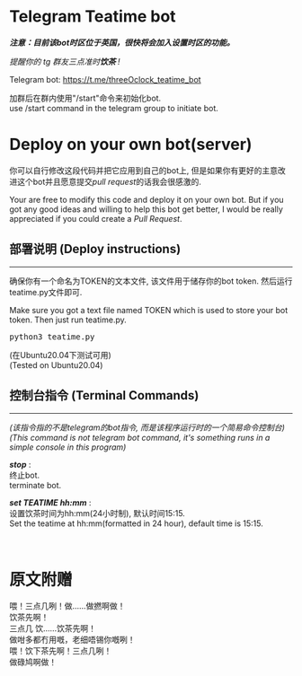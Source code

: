 # Telegram Teatime bot

***注意：目前该bot时区位于英国，很快将会加入设置时区的功能。***

*提醒你的 tg 群友三点准时**饮茶** !*

Telegram bot: https://t.me/threeOclock_teatime_bot   

加群后在群内使用"/start"命令来初始化bot.   
use /start command in the telegram group to initiate bot.

# Deploy on your own bot(server)
你可以自行修改这段代码并把它应用到自己的bot上, 但是如果你有更好的主意改进这个bot并且愿意提交*pull request*的话我会很感激的.

Your are free to modify this code and deploy it on your own bot. But if you got any good ideas and willing to help this bot get better, I would be really appreciated if you could create a *Pull Request*.

## 部署说明 (Deploy instructions)
---
确保你有一个命名为TOKEN的文本文件, 该文件用于储存你的bot token. 然后运行teatime.py文件即可.

Make sure you got a text file named TOKEN which is used to store your bot token. Then just run teatime.py.

<pre>
python3 teatime.py
</pre>

(在Ubuntu20.04下测试可用)   
(Tested on Ubuntu20.04)   
## 控制台指令 (Terminal Commands)
---  
*(该指令指的不是telegram的bot指令, 而是该程序运行时的一个简易命令控制台)*   
*(This command is not telegram bot command, it's something runs in a simple console in this program)*   

***stop*** :    
终止bot.   
terminate bot.

***set TEATIME hh:mm*** :   
设置饮茶时间为hh:mm(24小时制), 默认时间15:15.   
Set the teatime at hh:mm(formatted in 24 hour), default time is 15:15.   

<br>

# 原文附赠

喂！三点几咧！做……做撚啊做！  
饮茶先啊！   
三点几 饮……饮茶先啊！   
做咁多都冇用嘅，老细唔锡你嘅咧！  
喂！饮下茶先啊！三点几咧！   
做碌鸠啊做！  
